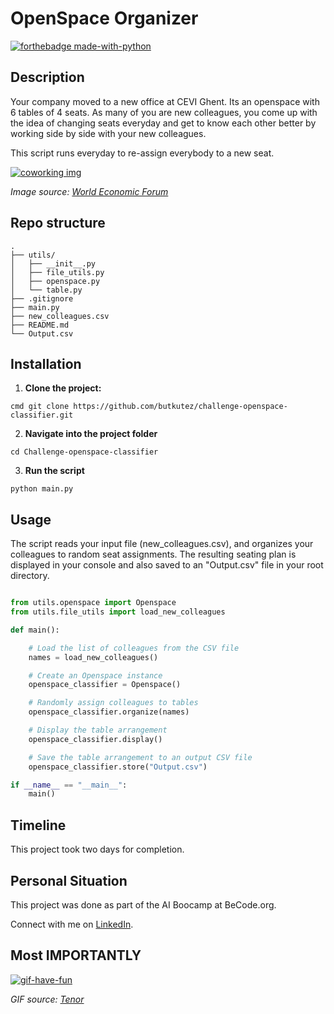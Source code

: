 # OpenSpace Organizer
[![forthebadge made-with-python](https://ForTheBadge.com/images/badges/made-with-python.svg)](https://www.python.org/)


## Description

Your company moved to a new office at CEVI Ghent. Its an openspace with 6 tables of 4 seats. As many of you are new colleagues, you come up with the idea of changing seats everyday and get to know each other better by working side by side with your new colleagues. 

This script runs everyday to re-assign everybody to a new seat.

[![coworking img](https://thumbs.dreamstime.com/b/top-view-coworking-people-sitting-together-around-table-business-meeting-young-creative-hipsters-team-analysts-make-114976607.jpg?w=768)](https://www.dreamstime.com/top-view-coworking-people-sitting-together-around-table-business-meeting-young-creative-hipsters-team-analysts-make-image114976607)

*Image source: [World Economic Forum](https://www.dreamstime.com/top-view-coworking-people-sitting-together-around-table-business-meeting-young-creative-hipsters-team-analysts-make-image114976607)*

## Repo structure

```
.
├── utils/
│   ├── __init__.py
│   ├── file_utils.py
│   ├── openspace.py
│   └── table.py
├── .gitignore
├── main.py
├── new_colleagues.csv
├── README.md
└── Output.csv
```
## Installation

1. **Clone the project:**

```
cmd git clone https://github.com/butkutez/challenge-openspace-classifier.git

```
2. **Navigate into the project folder**

```
cd Challenge-openspace-classifier
```

3. **Run the script**

```
python main.py

```

## Usage


The script reads your input file (new_colleagues.csv), and organizes your colleagues to random seat assignments. The resulting seating plan is displayed in your console and also saved to an "Output.csv" file in your root directory. 

```python

from utils.openspace import Openspace
from utils.file_utils import load_new_colleagues

def main():

    # Load the list of colleagues from the CSV file
    names = load_new_colleagues()

    # Create an Openspace instance
    openspace_classifier = Openspace()

    # Randomly assign colleagues to tables
    openspace_classifier.organize(names)

    # Display the table arrangement
    openspace_classifier.display()

    # Save the table arrangement to an output CSV file
    openspace_classifier.store("Output.csv")

if __name__ == "__main__":
    main()

```
## Timeline

This project took two days for completion.

## Personal Situation
This project was done as part of the AI Boocamp at BeCode.org. 

Connect with me on [LinkedIn](https://www.linkedin.com/in/zivile-butkute/).

## Most IMPORTANTLY

[![gif-have-fun](https://media.tenor.com/zsU8anCyoSIAAAAM/dance-maracas.gif)](https://tenor.com/en-GB/view/dance-maracas-shake-mexican-joe-manganiello-gif-14899381370080108834)

*GIF source: [Tenor](https://tenor.com/en-GB/view/dance-maracas-shake-mexican-joe-manganiello-gif-14899381370080108834)*